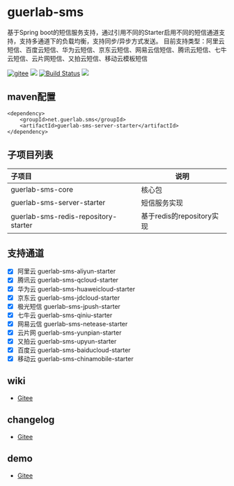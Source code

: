 # guerlab-sms

基于Spring boot的短信服务支持，通过引用不同的Starter启用不同的短信通道支持，支持多通道下的负载均衡，支持同步/异步方式发送。
目前支持类型：阿里云短信、百度云短信、华为云短信、京东云短信、网易云信短信、腾讯云短信、七牛云短信、云片网短信、又拍云短信、移动云模板短信

[![gitee](https://gitee.com/guerlab_net/guerlab-sms/badge/star.svg)](https://gitee.com/guerlab_net/guerlab-sms)
![](https://img.shields.io/maven-central/v/net.guerlab.sms/guerlab-sms-server-starter.svg)
[![Build Status](https://travis-ci.org/guerlab-net/guerlab-sms.svg?branch=master)](https://travis-ci.org/guerlab-net/guerlab-sms)
![](https://img.shields.io/badge/LICENSE-LGPL--3.0-brightgreen.svg)

## maven配置

```
<dependency>
	<groupId>net.guerlab.sms</groupId>
	<artifactId>guerlab-sms-server-starter</artifactId>
</dependency>
```

## 子项目列表

|子项目|说明|
|:--|--|
|guerlab-sms-core|核心包|
|guerlab-sms-server-starter|短信服务实现|
|guerlab-sms-redis-repository-starter|基于redis的repository实现|

## 支持通道

- [x] 阿里云 guerlab-sms-aliyun-starter
- [x] 腾讯云 guerlab-sms-qcloud-starter
- [x] 华为云 guerlab-sms-huaweicloud-starter
- [x] 京东云 guerlab-sms-jdcloud-starter
- [x] 极光短信 guerlab-sms-jpush-starter
- [x] 七牛云 guerlab-sms-qiniu-starter
- [X] 网易云信 guerlab-sms-netease-starter
- [X] 云片网 guerlab-sms-yunpian-starter
- [X] 又拍云 guerlab-sms-upyun-starter
- [X] 百度云 guerlab-sms-baiducloud-starter
- [X] 移动云 guerlab-sms-chinamobile-starter

## wiki

- [Gitee](https://gitee.com/guerlab_net/guerlab-sms/wikis/pages)

## changelog

- [Gitee](https://gitee.com/guerlab_net/guerlab-sms/wikis/pages)

## demo

- [Gitee](https://gitee.com/guerlab_net/guerlab-sms-demo)
